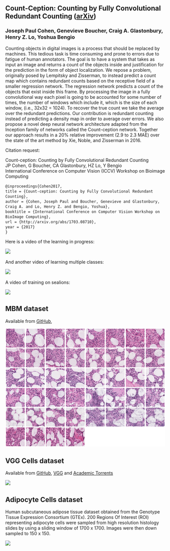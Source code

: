 ## Count-Ception: Counting by Fully Convolutional Redundant Counting ([arXiv](http://arxiv.org/abs/1703.08710))
### Joseph Paul Cohen, Genevieve Boucher, Craig A. Glastonbury, Henry Z. Lo, Yoshua Bengio

Counting objects in digital images is a process that should be replaced by machines. This tedious task is time consuming and prone to errors due to fatigue of human annotators. The goal is to have a system that takes as input an image and returns a count of the objects inside and justification for the prediction in the form of object localization. We repose a problem, originally posed by Lempitsky and Zisserman, to instead predict a count map which contains redundant counts based on the receptive field of a smaller regression network. The regression network predicts a count of the objects that exist inside this frame. By processing the image in a fully convolutional way each pixel is going to be accounted for some number of times, the number of windows which include it, which is the size of each window, (i.e., 32x32 = 1024). To recover the true count we take the average over the redundant predictions. Our contribution is redundant counting instead of predicting a density map in order to average over errors. We also propose a novel deep neural network architecture adapted from the Inception family of networks called the Count-ception network. Together our approach results in a 20% relative improvement (2.9 to 2.3 MAE) over the state of the art method by Xie, Noble, and Zisserman in 2016.


Citation request:

Count-ception: Counting by Fully Convolutional Redundant Counting<br>
JP Cohen, G Boucher, CA Glastonbury, HZ Lo, Y Bengio<br>
International Conference on Computer Vision (ICCV) Workshop on Bioimage Computing

```
@inproceedings{Cohen2017,
title = {Count-ception: Counting by Fully Convolutional Redundant Counting},
author = {Cohen, Joseph Paul and Boucher, Genevieve and Glastonbury, Craig A. and Lo, Henry Z. and Bengio, Yoshua},
booktitle = {International Conference on Computer Vision Workshop on BioImage Computing},
url = {http://arxiv.org/abs/1703.08710},
year = {2017}
}
```


Here is a video of the learning in progress:

[![](http://img.youtube.com/vi/ej5bj0mlQq8/0.jpg)](https://www.youtube.com/watch?v=ej5bj0mlQq8)

And another video of learning multiple classes: 

[![](http://img.youtube.com/vi/Cr5R-rrRSdI/0.jpg)](https://www.youtube.com/watch?v=Cr5R-rrRSdI)

A video of training on sealions:

[![](http://img.youtube.com/vi/t_ZNGduBC_U/0.jpg)](https://www.youtube.com/watch?v=t_ZNGduBC_U)


## MBM dataset

Available from [GitHub](MBM_data.zip), 

![](MBM-data-overview.png)


## VGG Cells dataset

Available from [GitHub](cells.zip), [VGG](http://www.robots.ox.ac.uk/~vgg/research/counting/cells.zip) and [Academic Torrents](http://academictorrents.com/details/b32305598175bb8e03c5f350e962d772a910641c)

![](cells-vgg-overview.png)

## Adipocyte Cells dataset

Human subcutaneous adipose tissue dataset obtained from the Genotype Tissue Expression Consortium (GTEx). 200 Regions Of Interest (ROI) representing adipocyte cells were sampled from high resolution histology slides by using a sliding window of 1700 x 1700. Images were then down sampled to 150 x 150.

![](adipocyte_data_overview.png)

